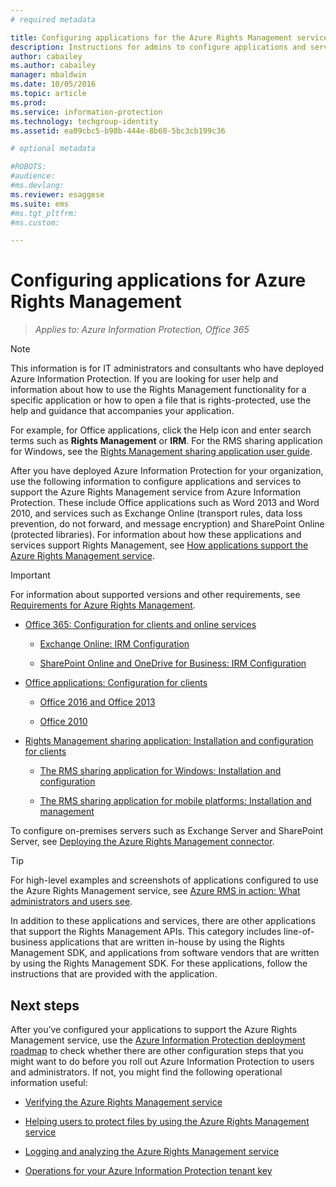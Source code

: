 ```yaml
---
# required metadata

title: Configuring applications for the Azure Rights Management service | Azure Information Protection
description: Instructions for admins to configure applications and services to support the Azure Rights Management protection service for Azure Information Protection. For example, Office applications such as Word 2013 and Word 2010, and services such as Exchange Online (transport rules, data loss prevention, do not forward, and message encryption) and SharePoint Online (protected libraries). 
author: cabailey
ms.author: cabailey
manager: mbaldwin
ms.date: 10/05/2016
ms.topic: article
ms.prod:
ms.service: information-protection
ms.technology: techgroup-identity
ms.assetid: ea09cbc5-b98b-444e-8b60-5bc3cb199c36

# optional metadata

#ROBOTS:
#audience:
#ms.devlang:
ms.reviewer: esaggese
ms.suite: ems
#ms.tgt_pltfrm:
#ms.custom:

---
```


# Configuring applications for Azure Rights Management

>*Applies to: Azure Information Protection, Office 365*

> [!NOTE]
> This information is for IT administrators and consultants who have deployed Azure Information Protection. If you are looking for user help and information about how to use the Rights Management functionality for a specific application or how to open a file that is rights-protected, use the help and guidance that accompanies your application.
>
> For example, for Office applications, click the Help icon and enter search terms such as **Rights Management** or **IRM**. For the RMS sharing application for Windows, see the [Rights Management sharing application user guide](../rms-client/sharing-app-user-guide.md).

After you have deployed Azure Information Protection for your organization, use the following information to configure applications and services to support the Azure Rights Management service from Azure Information Protection. These include Office applications such as Word 2013 and Word 2010, and services such as Exchange Online (transport rules, data loss prevention, do not forward, and message encryption) and SharePoint Online (protected libraries). For information about how these applications and services support Rights Management, see [How applications support the Azure Rights Management service](../understand-explore/applications-support.md).

> [!IMPORTANT]
> For information about supported versions and other requirements, see [Requirements for Azure Rights Management](../get-started/requirements-azure-rms.md).

-   [Office 365: Configuration for clients and online services](configure-office365.md)

    -   [Exchange Online: IRM Configuration](configure-office365.md#exchange-online-irm-configuration)

    -   [SharePoint Online and OneDrive for Business: IRM Configuration](configure-office365.md#sharepoint-online-and-onedrive-for-business-irm-configuration)

- [Office applications: Configuration for clients](configure-office-apps.md)

	-   [Office 2016 and Office 2013](configure-office-apps.md#office-2016-and-office-2013)

	-   [Office 2010](configure-office-apps.md#office-2010)

-   [Rights Management sharing application: Installation and configuration for clients](configure-sharing-app.md)

    -   [The RMS sharing application for Windows: Installation and configuration](configure-sharing-app.md#the-rms-sharing-application-for-windows-installation-and-configuration)

    -   [The RMS sharing application for mobile platforms: Installation and management](configure-sharing-app.md#the-rms-sharing-application-for-mobile-platforms-installation-and-management)


To configure on-premises servers such as Exchange Server and SharePoint Server, see [Deploying the Azure Rights Management connector](deploy-rms-connector.md).

> [!TIP]
> For high-level examples and screenshots of applications configured to use the Azure Rights Management service, see [Azure RMS in action: What administrators and users see](../understand-explore/what-admins-users-see.md).


In addition to these applications and services, there are other applications that support the Rights Management APIs. This category includes line-of-business applications that are written in-house by using the Rights Management SDK, and applications from software vendors that are written by using the Rights Management SDK. For these applications, follow the instructions that are provided with the application.

## Next steps
After you’ve configured your applications to support the Azure Rights Management service, use the [Azure Information Protection deployment roadmap](../plan-design/deployment-roadmap.md) to check whether there are other configuration steps that you might want to do before you roll out Azure Information Protection to users and administrators. If not, you might find the following operational information useful:

- [Verifying the Azure Rights Management service](verify.md)

- [Helping users to protect files by using the Azure Rights Management service](help-users.md)

- [Logging and analyzing the Azure Rights Management service](log-analyze-usage.md)

- [Operations for your Azure Information Protection tenant key](operations-tenant-key.md)


